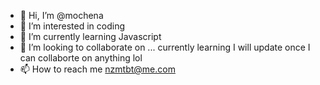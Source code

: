 - 👋 Hi, I’m @mochena
- 👀 I’m interested in coding
- 🌱 I’m currently learning Javascript
- 💞️ I’m looking to collaborate on ... currently learning I will update once I can collaborte on anything lol
- 📫 How to reach me nzmtbt@me.com

<!---
mochena/mochena is a ✨ special ✨ repository because its `README.md` (this file) appears on your GitHub profile.
You can click the Preview link to take a look at your changes.
--->
